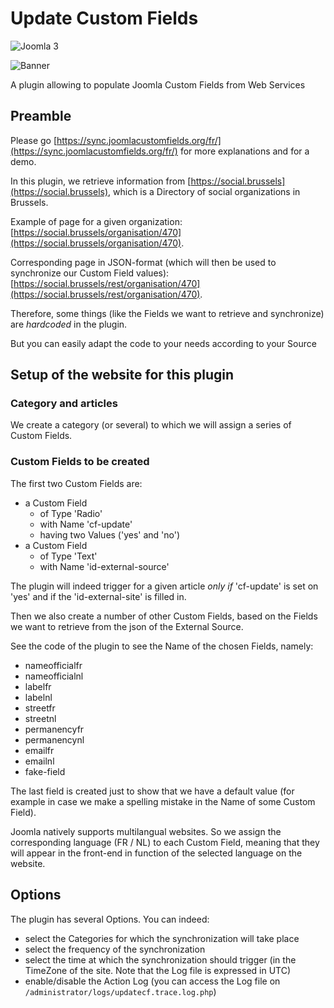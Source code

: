 # Update Custom Fields

![Joomla 3](https://img.shields.io/static/v1?label=Joomla&message=3.X&style=flat&logo=joomla&logoColor=orange&color=blue)

![Banner](./banner.svg)

A plugin allowing to populate Joomla Custom Fields from Web Services

## Preamble

Please go [https://sync.joomlacustomfields.org/fr/](https://sync.joomlacustomfields.org/fr/) for more explanations and for a demo.

In this plugin, we retrieve information from [https://social.brussels](https://social.brussels), which is a Directory of social organizations in Brussels.

Example of page for a given organization: [https://social.brussels/organisation/470](https://social.brussels/organisation/470).

Corresponding page in JSON-format (which will then be used to synchronize our Custom Field values): [https://social.brussels/rest/organisation/470](https://social.brussels/rest/organisation/470).

Therefore, some things (like the Fields we want to retrieve and synchronize) are *hardcoded* in the plugin.

But you can easily adapt the code to your needs according to your Source

## Setup of the website for this plugin

### Category and articles

We create a category (or several) to which we will assign a series of Custom Fields.

### Custom Fields to be created

The first two Custom Fields are:

* a Custom Field 
  * of Type 'Radio'
  * with Name 'cf-update'
  * having two Values ('yes' and 'no')
* a Custom Field
  * of Type 'Text'
  * with Name 'id-external-source'

The plugin will indeed trigger for a given article _only if_ 'cf-update' is set on 'yes' and if the 'id-external-site' is filled in.

Then we also create a number of other Custom Fields, based on the Fields we want to retrieve from the json of the External Source.

See the code of the plugin to see the Name of the chosen Fields, namely:

* nameofficialfr
* nameofficialnl
* labelfr
* labelnl
* streetfr
* streetnl
* permanencyfr
* permanencynl
* emailfr
* emailnl
* fake-field

The last field is created just to show that we have a default value (for example in case we make a spelling mistake in the Name of some Custom Field).

Joomla natively supports multilangual websites. So we assign the corresponding language (FR / NL) to each Custom Field, meaning that they will appear in the front-end in function of the selected language on the website.

## Options

The plugin has several Options. You can indeed:

* select the Categories for which the synchronization will take place
* select the frequency of the synchronization
* select the time at which the synchronization should trigger (in the TimeZone of the site. Note that the Log file is expressed in UTC)
* enable/disable the Action Log (you can access the Log file on `/administrator/logs/updatecf.trace.log.php`)
